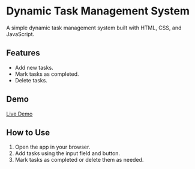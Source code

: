 # Dynamic Task Management System

A simple dynamic task management system built with HTML, CSS, and JavaScript. 

## Features
- Add new tasks.
- Mark tasks as completed.
- Delete tasks.

## Demo
[Live Demo](https://your-username.github.io/dynamic-task-management/)

## How to Use
1. Open the app in your browser.
2. Add tasks using the input field and button.
3. Mark tasks as completed or delete them as needed.
